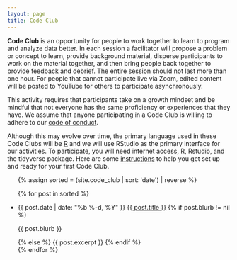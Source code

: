 ```yaml
---
layout: page
title: Code Club
---
```


**Code Club** is an opportunity for people to work together to learn to program and analyze data better. In each session a facilitator will propose a problem or concept to learn, provide background material, disperse participants to work on the material together, and then bring people back together to provide feedback and debrief. The entire session should not last more than one hour. For people that cannot participate live via Zoom, edited content will be posted to YouTube for others to participate asynchronously.

This activity requires that participants take on a growth mindset and be mindful that not everyone has the same proficiency or experiences that they have. We assume that anyone participating in a Code Club is willing to adhere to our [code of conduct](code-of-conduct).

Although this may evolve over time, the primary language used in these Code Clubs will be [R](http://www.academichermit.com/2020/03/23/Why-R.html) and we will use RStudio as the primary interface for our activities. To participate, you will need internet access, R, Rstudio, and the tidyverse package. Here are some [instructions](setup-instructions) to help you get set up and ready for your first Code Club.

<ul class="post-preview">
	{% assign sorted = (site.code_club | sort: 'date') | reverse %}

  {% for post in sorted %}
    <li>
      <span class="post-date">{{ post.date | date: "%b %-d, %Y" }}</span>
      <a class="post-link" href="{{ post.url | prepend: site.baseurl }}">{{ post.title }}</a>
			{% if post.blurb != nil %}
			<p>{{ post.blurb }}</p>
			{% else %}
		      {{ post.excerpt }}
			{% endif %}
    </li>
  {% endfor %}
</ul>
